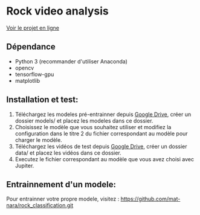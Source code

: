 # Rock video analysis
<p>
    <a href="https://nbviewer.org/github/mat-nara/rock_video_analysis/tree/master/">Voir le projet en ligne</a>
</p>

## Dépendance
<ul>
    <li>Python 3 (recommander d'utiliser Anaconda)</li>
    <li>opencv</li>
    <li>tensorflow-gpu</li>
    <li>matplotlib</li>
</ul>

## Installation et test: 
<ol>
    <li>Téléchargez les modeles pré-entrainner depuis <a href="https://drive.google.com/drive/folders/15EowQz-Rfxer6VhCRHDZjCwo1ynfom7X?usp=sharing">Google Drive</a>, créer un dossier models/ et placez les modeles dans ce dossier.</li>
    <li>Choisissez le modèle que vous souhaitez utiliser et modifiez la configuration dans le titre 2 du fichier correspondant au modèle pour charger le modèle.</li>
    <li>Téléchargez les vidéos de test depuis <a href="https://drive.google.com/drive/folders/1xwvm1fp7prWztZZ8O0H2Q7UT12DqV1X1">Google Drive</a>, créer un dossier data/ et placez les vidéos dans ce dossier.</li>
    <li>Executez le fichier correspondant au modèle que vous avez choisi avec Jupiter.</li>
</ol>

## Entrainnement d'un modele:
<p>Pour entrainner votre propre modele, visitez : <a href="https://github.com/mat-nara/rock_classification.git">https://github.com/mat-nara/rock_classification.git</a>


